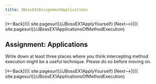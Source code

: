 ```yaml
---
title: JBossEX1AssignmentApplications
---
```

[<--Back]({{ site.pagesurl}}/JBossEX1ApplyYourself) [Next-->]({{ site.pagesurl}}/JBossEX1ApplicationsOfMethodExecution)

## Assignment: Applications
Write down at least three places where you think intercepting method execution might be a useful technique. Please do so before moving on.

[<--Back]({{ site.pagesurl}}/JBossEX1ApplyYourself) [Next-->]({{ site.pagesurl}}/JBossEX1ApplicationsOfMethodExecution)
